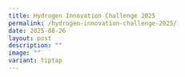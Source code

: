 ```yaml
---
title: Hydrogen Innovation Challenge 2025
permalink: /hydrogen-innovation-challenge-2025/
date: 2025-08-26
layout: post
description: ""
image: ""
variant: tiptap
---
```

